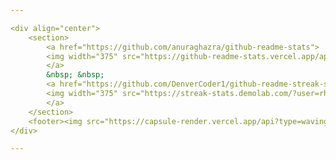 ```yaml
---

<div align="center">
	<section>
		<a href="https://github.com/anuraghazra/github-readme-stats">
		<img width="375" src="https://github-readme-stats.vercel.app/api?username=rhailrake&count_private=true&show_icons=true&theme=tokyonight">
		</a>
		&nbsp; &nbsp;
		<a href="https://github.com/DenverCoder1/github-readme-streak-stats">
		<img width="375" src="https://streak-stats.demolab.com/?user=rhailrake&theme=tokyonight">
		</a>
	</section>
	<footer><img src="https://capsule-render.vercel.app/api?type=waving&color=gradient&height=110&section=footer&animation=twinkling" /></footer>
</div>

---
```

